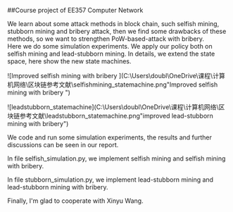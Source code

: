 ##Course project of EE357 Computer Network  

We learn about some attack methods in block chain, such selfish mining, stubborn mining and bribery attack, then we find some drawbacks of these methods, so we want to strengthen PoW-based-attack with bribery.  
Here we do some simulation experiments. We apply our policy both on selfish mining and lead-stubborn mining. In details, we extend the state space, here show the new state machines. 



![Improved selfish mining with bribery ](C:\Users\doubl\OneDrive\课程\计算机网络\区块链参考文献\selfishmining_statemachine.png"Improved selfish mining with bribery ") 

![leadstubborn_statemachine](C:\Users\doubl\OneDrive\课程\计算机网络\区块链参考文献\leadstubborn_statemachine.png"improved lead-stubborn mining with bribery")

We code and run some simulation experiments, the results and further discussions can be seen in our report. 

In file selfish_simulation.py, we implement selfish mining and selfish mining with bribery. 

In file stubborn_simulation.py, we implement lead-stubborn mining and lead-stubborn mining with bribery. 

Finally, I'm glad to cooperate with Xinyu Wang. 